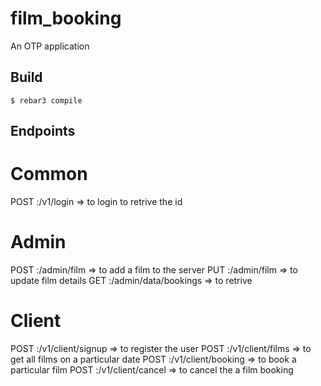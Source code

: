 film_booking
=====

An OTP application

Build
-----

    $ rebar3 compile

Endpoints
---------
Common 
======
POST :/v1/login    => to login to retrive the id

Admin
=====
POST :/admin/film => to add a film to the server
PUT  :/admin/film => to update film details
GET  :/admin/data/bookings => to retrive 

Client
======
POST :/v1/client/signup   => to register the user
POST :/v1/client/films    => to get all films on a particular date 
POST :/v1/client/booking  => to book a particular film
POST :/v1/client/cancel   => to cancel the a film booking

